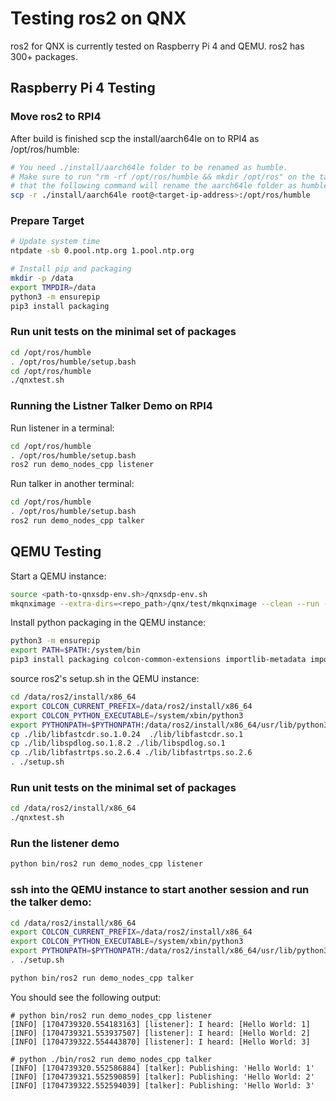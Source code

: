 # Testing ros2 on QNX

ros2 for QNX is currently tested on Raspberry Pi 4 and QEMU.
ros2 has 300+ packages.

## Raspberry Pi 4 Testing

### Move ros2 to RPI4

After build is finished scp the install/aarch64le on to RPI4 as /opt/ros/humble:

```bash
# You need ./install/aarch64le folder to be renamed as humble.
# Make sure to run "rm -rf /opt/ros/humble && mkdir /opt/ros" on the target so
# that the following command will rename the aarch64le folder as humble.
scp -r ./install/aarch64le root@<target-ip-address>:/opt/ros/humble
```

### Prepare Target

```bash
# Update system time
ntpdate -sb 0.pool.ntp.org 1.pool.ntp.org

# Install pip and packaging
mkdir -p /data
export TMPDIR=/data
python3 -m ensurepip
pip3 install packaging
```

### Run unit tests on the minimal set of packages
```bash
cd /opt/ros/humble
. /opt/ros/humble/setup.bash
cd /opt/ros/humble
./qnxtest.sh
```

### Running the Listner Talker Demo on RPI4

Run listener in a terminal:

```bash
cd /opt/ros/humble
. /opt/ros/humble/setup.bash
ros2 run demo_nodes_cpp listener
```

Run talker in another terminal:

```bash
cd /opt/ros/humble
. /opt/ros/humble/setup.bash
ros2 run demo_nodes_cpp talker
```

## QEMU Testing

Start a QEMU instance:

```bash
source <path-to-qnxsdp-env.sh>/qnxsdp-env.sh
mkqnximage --extra-dirs=<repo_path>/qnx/test/mkqnximage --clean --run --force --python=yes  --sys-size=1024 --sys-inodes=10000  --data-inodes=10000  --data-size=1024 --test-ros2=<repo_path>
```

Install python packaging in the QEMU instance:
```bash
python3 -m ensurepip
export PATH=$PATH:/system/bin
pip3 install packaging colcon-common-extensions importlib-metadata importlib-resources lark-parser
```

source ros2's setup.sh in the QEMU instance:

```bash
cd /data/ros2/install/x86_64
export COLCON_CURRENT_PREFIX=/data/ros2/install/x86_64
export COLCON_PYTHON_EXECUTABLE=/system/xbin/python3
export PYTHONPATH=$PYTHONPATH:/data/ros2/install/x86_64/usr/lib/python3.11/site-packages
cp ./lib/libfastcdr.so.1.0.24  ./lib/libfastcdr.so.1
cp ./lib/libspdlog.so.1.8.2 ./lib/libspdlog.so.1
cp ./lib/libfastrtps.so.2.6.4 ./lib/libfastrtps.so.2.6
. ./setup.sh
```

### Run unit tests on the minimal set of packages
```bash
cd /data/ros2/install/x86_64
./qnxtest.sh
```

### Run the listener demo

```bash
python bin/ros2 run demo_nodes_cpp listener
```

### ssh into the QEMU instance to start another session and run the talker demo:

```bash
cd /data/ros2/install/x86_64
export COLCON_CURRENT_PREFIX=/data/ros2/install/x86_64
export COLCON_PYTHON_EXECUTABLE=/system/xbin/python3
export PYTHONPATH=$PYTHONPATH:/data/ros2/install/x86_64/usr/lib/python3.11/site-packages
. ./setup.sh

python bin/ros2 run demo_nodes_cpp talker
```

You should see the following output:

```console
# python bin/ros2 run demo_nodes_cpp listener
[INFO] [1704739320.554183163] [listener]: I heard: [Hello World: 1]
[INFO] [1704739321.553937507] [listener]: I heard: [Hello World: 2]
[INFO] [1704739322.554443870] [listener]: I heard: [Hello World: 3]
```

```console
# python ./bin/ros2 run demo_nodes_cpp talker 
[INFO] [1704739320.552586884] [talker]: Publishing: 'Hello World: 1'
[INFO] [1704739321.552590859] [talker]: Publishing: 'Hello World: 2'
[INFO] [1704739322.552594039] [talker]: Publishing: 'Hello World: 3'
```
